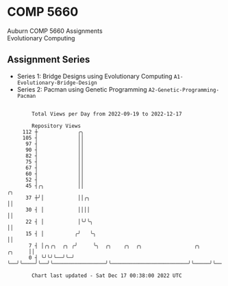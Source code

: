 # COMP 5660
Auburn COMP 5660 Assignments  
Evolutionary Computing

## Assignment Series
- Series 1: Bridge Designs using Evolutionary Computing `A1-Evolutionary-Bridge-Design`
- Series 2: Pacman using Genetic Programming `A2-Genetic-Programming-Pacman`

```

        Total Views per Day from 2022-09-19 to 2022-12-17

        Repository Views
     112 ┼             ╭╮
     105 ┤             ││
      97 ┤             ││
      90 ┤             ││
      82 ┤             ││
      75 ┤             ││
      67 ┤             ││
      60 ┤             ││
      52 ┤             ││
      45 ┤╭╮           ││                                                                      ╭╮
      37 ┼╯│           ││╭╮                                                                    ││
      30 ┤ │           ││││                                                                    ││
      22 ┤ │           │╰╯╰╮                                                                   ││
      15 ┤ │          ╭╯   ╰╮                                                                  ││
       7 ┤ │╭╮╭╮  ╭╮ ╭╯     ╰╮  ╭╮    ╭╮  ╭╮                 ╭╮                         ╭╮     ││
       0 ┤ ╰╯╰╯╰──╯╰─╯       ╰──╯╰────╯╰──╯╰─────────────────╯╰─────────────────────────╯╰─────╯╰──

        Chart last updated - Sat Dec 17 00:38:00 2022 UTC
        
```
